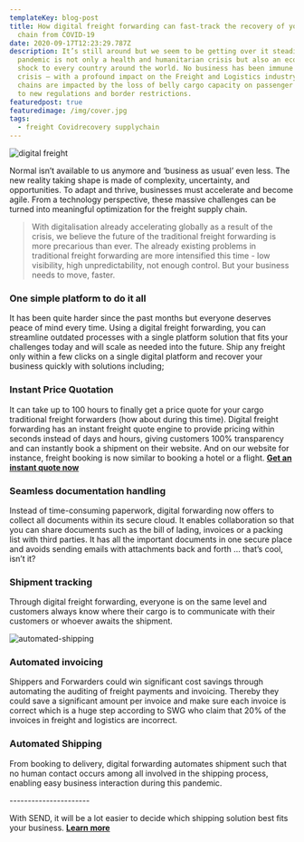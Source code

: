 ```yaml
---
templateKey: blog-post
title: How digital freight forwarding can fast-track the recovery of your supply
  chain from COVID-19
date: 2020-09-17T12:23:29.787Z
description: It’s still around but we seem to be getting over it steadily. The
  pandemic is not only a health and humanitarian crisis but also an economic
  shock to every country around the world. No business has been immune to the
  crisis – with a profound impact on the Freight and Logistics industry. Supply
  chains are impacted by the loss of belly cargo capacity on passenger flights
  to new regulations and border restrictions.
featuredpost: true
featuredimage: /img/cover.jpg
tags:
  - freight Covidrecovery supplychain
---
```

![digital freight](/img/cover.jpg)

<!--StartFragment-->

Normal isn’t available to us anymore and ‘business as usual’ even less. The new reality taking shape is made of complexity, uncertainty, and opportunities. To adapt and thrive, businesses must accelerate and become agile. From a technology perspective, these massive challenges can be turned into meaningful optimization for the freight supply chain.

> With digitalisation already accelerating globally as a result of the crisis, we believe the future of the traditional freight forwarding is more precarious than ever. The already existing problems in traditional freight forwarding are more intensified this time - low visibility, high unpredictability, not enough control. But your business needs to move, faster.

### One simple platform to do it all

It has been quite harder since the past months but everyone deserves peace of mind every time. Using a digital freight forwarding, you can streamline outdated processes with a single platform solution that fits your challenges today and will scale as needed into the future. Ship any freight only within a few clicks on a single digital platform and recover your business quickly with solutions including;

### Instant Price Quotation

It can take up to 100 hours to finally get a price quote for your cargo traditional freight forwarders (how about during this time). Digital freight forwarding has an instant freight quote engine to provide pricing within seconds instead of days and hours, giving customers 100% transparency and can instantly book a shipment on their website. And on our website for instance, freight booking is now similar to booking a hotel or a flight. [](https://bit.ly/sendRFQ)**[Get an instant quote now](https://bit.ly/sendRFQ)**

### Seamless documentation handling

Instead of time-consuming paperwork, digital forwarding now offers to collect all documents within its secure cloud. It enables collaboration so that you can share documents such as the bill of lading, invoices or a packing list with third parties. It has all the important documents in one secure place and avoids sending emails with attachments back and forth … that’s cool, isn’t it?

### Shipment tracking

Through digital freight forwarding, everyone is on the same level and customers always know where their cargo is to communicate with their customers or whoever awaits the shipment.

![automated-shipping](/img/automated_shipping.png "Automated Shipping")

### Automated invoicing

Shippers and Forwarders could win significant cost savings through automating the auditing of freight payments and invoicing. Thereby they could save a significant amount per invoice and make sure each invoice is correct which is a huge step according to SWG who claim that 20% of the invoices in freight and logistics are incorrect.

### Automated Shipping

From booking to delivery, digital forwarding automates shipment such that no human contact occurs among all involved in the shipping process, enabling easy business interaction during this pandemic.

\----------------------

With SEND, it will be a lot easier to decide which shipping solution best fits your business. **[Learn more](send.ng)**

<!--EndFragment-->